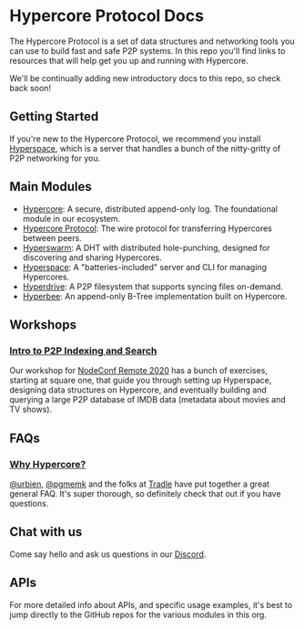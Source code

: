 # Hypercore Protocol Docs
The Hypercore Protocol is a set of data structures and networking tools you can use to build fast and safe P2P systems. In this repo you'll find links to resources that will help get you up and running with Hypercore.

We'll be continually adding new introductory docs to this repo, so check back soon!

## Getting Started
If you're new to the Hypercore Protocol, we recommend you install [Hyperspace](https://github.com/hypercore-protocol/hyperspace), which is a server that handles a bunch of the nitty-gritty of P2P networking for you.

## Main Modules
* [Hypercore](https://github.com/hypercore-protocol/hypercore): A secure, distributed append-only log. The foundational module in our ecosystem.
* [Hypercore Protocol](https://github.com/hypercore-protocol/hypercore-protocol): The wire protocol for transferring Hypercores between peers.
* [Hyperswarm](https://github.com/hypercore-protocol/hyperswarm): A DHT with distributed hole-punching, designed for discovering and sharing Hypercores.
* [Hyperspace](https://github.com/hypercore-protocol/hyperspace): A "batteries-included" server and CLI for managing Hypercores.
* [Hyperdrive](https://github.com/hypercore-protocol/hyperdrive): A P2P filesystem that supports syncing files on-demand.
* [Hyperbee](https://github.com/mafintosh/hyperbee): An append-only B-Tree implementation built on Hypercore.

## Workshops

### [Intro to P2P Indexing and Search]()
Our workshop for [NodeConf Remote 2020](https://www.nodeconfremote.com/) has a bunch of exercises, starting at square one, that guide you through setting up Hyperspace, designing data structures on Hypercore, and eventually building and querying a large P2P database of IMDB data (metadata about movies and TV shows). 

## FAQs
### [Why Hypercore?](https://github.com/tradle/why-hypercore/blob/master/FAQ.md)
[@urbien](https://github.com/urbien), [@pgmemk](https://github.com/pgmemk) and the folks at [Tradle](https://github.com/tradle) have put together a great general FAQ. It's super thorough, so definitely check that out if you have questions.

## Chat with us
Come say hello and ask us questions in our [Discord](https://chat.hypercore-protocol.org).

## APIs
For more detailed info about APIs, and specific usage examples, it's best to jump directly to the GitHub repos for the various modules in this org.
